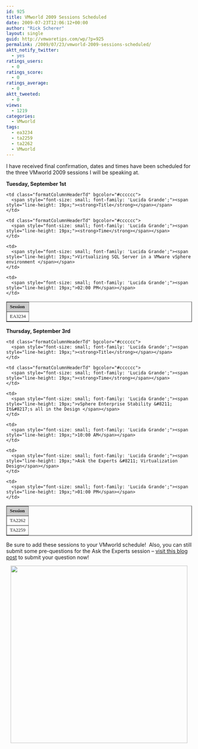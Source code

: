 ```yaml
---
id: 925
title: VMworld 2009 Sessions Scheduled
date: 2009-07-23T12:06:12+00:00
author: "Rick Scherer"
layout: single
guid: http://vmwaretips.com/wp/?p=925
permalink: /2009/07/23/vmworld-2009-sessions-scheduled/
aktt_notify_twitter:
  - yes
ratings_users:
  - 0
ratings_score:
  - 0
ratings_average:
  - 0
aktt_tweeted:
  - 0
views:
  - 1219
categories:
  - VMworld
tags:
  - ea3234
  - ta2259
  - ta2262
  - VMworld
---
```

I have received final confirmation, dates and times have been scheduled for the three VMworld 2009 sessions I will be speaking at.

**Tuesday, September 1st**

<table class="spaced" border="1" cellspacing="0" cellpadding="3" width="480">
  <tr>
    <td class="formatColumnHeaderTd" bgcolor="#cccccc">
      <span style="font-size: small; font-family: 'Lucida Grande';"><span style="line-height: 19px;"><strong>Session</strong></span></span>
    </td>
    
    <td class="formatColumnHeaderTd" bgcolor="#cccccc">
      <span style="font-size: small; font-family: 'Lucida Grande';"><span style="line-height: 19px;"><strong>Title</strong></span></span>
    </td>
    
    <td class="formatColumnHeaderTd" bgcolor="#cccccc">
      <span style="font-size: small; font-family: 'Lucida Grande';"><span style="line-height: 19px;"><strong>Time</strong></span></span>
    </td>
  </tr>
  
  <tr>
    <td>
      <span style="font-size: small; font-family: 'Lucida Grande';"><span style="line-height: 19px;">EA3234</span></span>
    </td>
    
    <td>
      <span style="font-size: small; font-family: 'Lucida Grande';"><span style="line-height: 19px;">Virtualizing SQL Server in a VMware vSphere environment </span></span>
    </td>
    
    <td>
      <span style="font-size: small; font-family: 'Lucida Grande';"><span style="line-height: 19px;">02:00 PM</span></span>
    </td>
  </tr>
</table>

**Thursday, September 3rd**

<table class="spaced" border="1" cellspacing="0" cellpadding="3" width="480">
  <tr>
    <td class="formatColumnHeaderTd" bgcolor="#cccccc">
      <span style="font-size: small; font-family: 'Lucida Grande';"><span style="line-height: 19px;"><strong>Session</strong></span></span>
    </td>
    
    <td class="formatColumnHeaderTd" bgcolor="#cccccc">
      <span style="font-size: small; font-family: 'Lucida Grande';"><span style="line-height: 19px;"><strong>Title</strong></span></span>
    </td>
    
    <td class="formatColumnHeaderTd" bgcolor="#cccccc">
      <span style="font-size: small; font-family: 'Lucida Grande';"><span style="line-height: 19px;"><strong>Time</strong></span></span>
    </td>
  </tr>
  
  <tr>
    <td>
      <span style="font-size: small; font-family: 'Lucida Grande';"><span style="line-height: 19px;">TA2262</span></span>
    </td>
    
    <td>
      <span style="font-size: small; font-family: 'Lucida Grande';"><span style="line-height: 19px;">vSphere Enterprise Stability &#8211; It&#8217;s all in the Design </span></span>
    </td>
    
    <td>
      <span style="font-size: small; font-family: 'Lucida Grande';"><span style="line-height: 19px;">10:00 AM</span></span>
    </td>
  </tr>
  
  <tr>
    <td>
      <span style="font-size: small; font-family: 'Lucida Grande';"><span style="line-height: 19px;">TA2259</span></span>
    </td>
    
    <td>
      <span style="font-size: small; font-family: 'Lucida Grande';"><span style="line-height: 19px;">Ask the Experts &#8211; Virtualization Design</span></span>
    </td>
    
    <td>
      <span style="font-size: small; font-family: 'Lucida Grande';"><span style="line-height: 19px;">01:00 PM</span></span>
    </td>
  </tr>
</table>

Be sure to add these sessions to your VMworld schedule!  Also, you can still submit some pre-questions for the Ask the Experts session &#8211; <a href="http://vmwaretips.com/wp/2009/07/07/vmworld-2009-ask-the-experts-question-submission/" target="_blank">visit this blog post</a> to submit your question now!

<p style="text-align: center; ">
  <a href="http://www.vmworld.com/registration.jspa" target="_blank"><img class="aligncenter" style="text-align: auto;" src="http://www.vmworld.com/images/vmw09/hero_vmworld2009.gif" alt="" width="480" /></a>
</p>